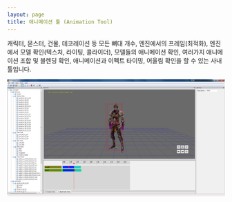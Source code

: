 ```yaml
---
layout: page
title: 애니메이션 툴 (Animation Tool)
---
```


캐릭터, 몬스터, 건물, 데코레이션 등 모든 뼈대 개수, 엔진에서의 프레임(최적화), 엔진에서 모델 확인(텍스처, 라이팅, 콜라이더), 모델들의 애니메이션 확인, 여러가지 애니메이션 조합 및 블렌딩 확인, 애니메이션과 이펙트 타이밍, 어울림 확인을 할 수 있는 사내 툴입니다.  

![image](/assets/images/games/engine/7.png)